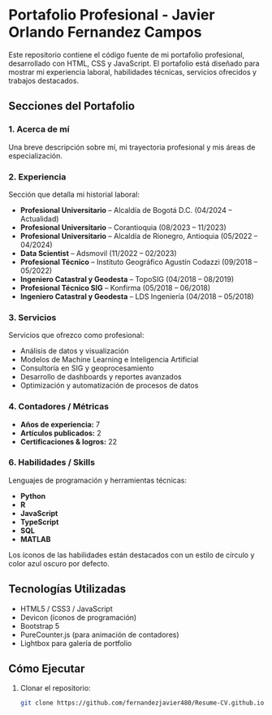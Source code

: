 # Portafolio Profesional - Javier Orlando Fernandez Campos

Este repositorio contiene el código fuente de mi portafolio profesional, desarrollado con HTML, CSS y JavaScript. El portafolio está diseñado para mostrar mi experiencia laboral, habilidades técnicas, servicios ofrecidos y trabajos destacados.

## Secciones del Portafolio

### 1. Acerca de mí
Una breve descripción sobre mí, mi trayectoria profesional y mis áreas de especialización.

### 2. Experiencia
Sección que detalla mi historial laboral:
- **Profesional Universitario** – Alcaldía de Bogotá D.C. (04/2024 – Actualidad)  
- **Profesional Universitario** – Corantioquia (08/2023 – 11/2023)  
- **Profesional Universitario** – Alcaldía de Rionegro, Antioquia (05/2022 – 04/2024)  
- **Data Scientist** – Adsmovil (11/2022 – 02/2023)  
- **Profesional Técnico** – Instituto Geográfico Agustín Codazzi (09/2018 – 05/2022)  
- **Ingeniero Catastral y Geodesta** – TopoSIG (04/2018 – 08/2019)  
- **Profesional Técnico SIG** – Konfirma (05/2018 – 06/2018)  
- **Ingeniero Catastral y Geodesta** – LDS Ingeniería (04/2018 – 05/2018)

### 3. Servicios
Servicios que ofrezco como profesional:
- Análisis de datos y visualización
- Modelos de Machine Learning e Inteligencia Artificial
- Consultoría en SIG y geoprocesamiento
- Desarrollo de dashboards y reportes avanzados
- Optimización y automatización de procesos de datos

### 4. Contadores / Métricas
- **Años de experiencia:** 7  
- **Artículos publicados:** 2  
- **Certificaciones & logros:** 22  


### 6. Habilidades / Skills
Lenguajes de programación y herramientas técnicas:
- **Python**  
- **R**  
- **JavaScript**  
- **TypeScript**  
- **SQL**  
- **MATLAB**  

Los íconos de las habilidades están destacados con un estilo de círculo y color azul oscuro por defecto.

## Tecnologías Utilizadas
- HTML5 / CSS3 / JavaScript  
- Devicon (íconos de programación)  
- Bootstrap 5  
- PureCounter.js (para animación de contadores)  
- Lightbox para galería de portfolio

## Cómo Ejecutar
1. Clonar el repositorio:
   ```bash
   git clone https://github.com/fernandezjavier480/Resume-CV.github.io.git
